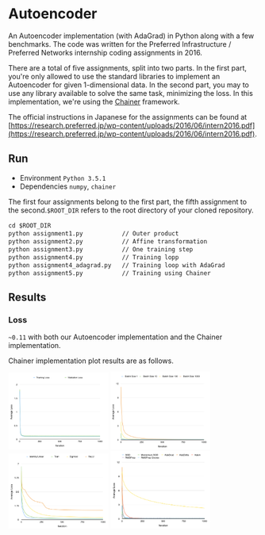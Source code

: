 # Autoencoder

An Autoencoder implementation (with AdaGrad) in Python along with a few benchmarks. The code was written for the Preferred Infrastructure / Preferred Networks internship coding assignments in 2016. 

There are a total of five assignments, split into two parts. In the first part, you're only allowed to use the standard libraries to implement an Autoencoder for given 1-dimensional data. In the second part, you may to use any library available to solve the same task, minimizing the loss. In this implementation, we're using the [Chainer](http://chainer.org/) framework. 

The official instructions in Japanese for the assignments can be found at [https://research.preferred.jp/wp-content/uploads/2016/06/intern2016.pdf](https://research.preferred.jp/wp-content/uploads/2016/06/intern2016.pdf). 

## Run

- Environment `Python 3.5.1`
- Dependencies `numpy`, `chainer`


The first four assignments belong to the first part, the fifth assignment to the second.`$ROOT_DIR` refers to the root directory of your cloned repository.

```
cd $ROOT_DIR
python assignment1.py			// Outer product
python assignment2.py			// Affine transformation
python assignment3.py			// One training step
python assignment4.py			// Training lopp
python assignment4_adagrad.py	// Training loop with AdaGrad
python assignment5.py			// Training using Chainer
```

## Results

### Loss

`~0.11` with both our Autoencoder implementation and the Chainer implementation.

Chainer implementation plot results are as follows.

<img src="plots/train_val_1000.png" width="40%">
<img src="plots/batches.png" width="40%">
<img src="plots/activations.png" width="40%">
<img src="plots/optimizers.png" width="40%">


